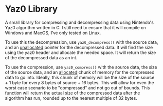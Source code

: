 # Yaz0 Library

A small library for compressing and decompressing data using Nintendo's Yaz0 algorithm written in C.
I still need to ensure that it will compile on Windows and MacOS, I've only tested on Linux.

To use this the decompression, use `yaz0_decompress()` with the source data, and an <u>unallocated</u> pointer for the decompressed data.
It will find the size using the yaz0 header and allocate the needed space.
It will return the size of the decompressed data as an int.

To use the compression, use `yaz0_compress()` with the source data, the size of the source data, and an <u>allocated</u> chunk of memory for the compressed data to go into.
Ideally, this chunk of memory will be the size of the source + 1 byte for every 8 bytes of source + 16 bytes.
This will allow for even the worst case scenario to be "compressed" and not go out of bounds.
This function will return the actual size of the compressed data after the algorithm has run, rounded up to the nearest multiple of 32 bytes.
